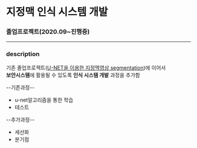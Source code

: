 # 지정맥 인식 시스템 개발

### 졸업프로젝트(2020.09~진행중)
--------
### description
기존 졸업프로젝트([U-NET을 이용한 지정맥영상 segmentation](https://github.com/sohyeon98720/deepLearning_UNET))에 이어서 <br> **보안시스템**에 활용될 수 있도록 **인식 시스템 개발** 과정을 추가함
  
--기존과정--<br>
  - u-net알고리즘을 통한 학습
  - 테스트<br>
  
--추가과정--<br>
  - 세선화
  - 분기점
